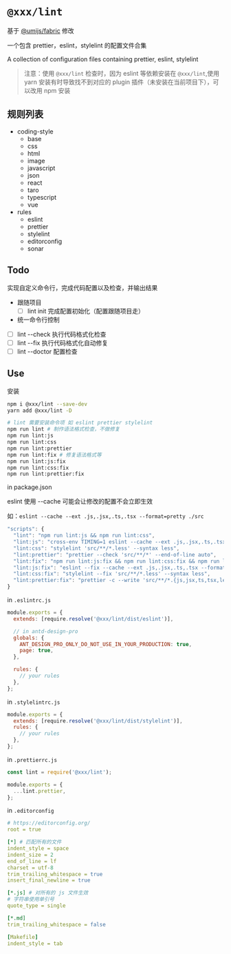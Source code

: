 # `@xxx/lint`

基于 [@umijs/fabric](https://github.com/umijs/fabric) 修改

一个包含 prettier，eslint，stylelint 的配置文件合集

A collection of configuration files containing prettier, eslint, stylelint

> 注意：使用 `@xxx/lint` 检查时，因为 eslint 等依赖安装在 `@xxx/lint`,使用 yarn 安装有时导致找不到对应的 plugin 插件（未安装在当前项目下），可以改用 npm 安装

## 规则列表

- coding-style
  - base
  - css
  - html
  - image
  - javascript
  - json
  - react
  - taro
  - typescript
  - vue
- rules
  - eslint
  - prettier
  - stylelint
  - editorconfig
  - sonar

## Todo

实现自定义命令行，完成代码配置以及检查，并输出结果

- 跟随项目
  - [ ] lint init 完成配置初始化（配置跟随项目走）
- 统一命令行控制
- [ ] lint --check 执行代码格式化检查
- [ ] lint --fix 执行代码格式化自动修复
- [ ] lint --doctor 配置检查

## Use

安装

```bash
npm i @xxx/lint --save-dev
yarn add @xxx/lint -D

# lint 需要安装命令项 如 eslint prettier stylelint
npm run lint # 制作语法格式检查，不做修复
npm run lint:js
npm run lint:css
npm run lint:prettier
npm run lint:fix # 修复语法格式等
npm run lint:js:fix
npm run lint:css:fix
npm run lint:prettier:fix

```

in package.json

eslint 使用 --cache 可能会让修改的配置不会立即生效

如：`eslint --cache --ext .js,.jsx,.ts,.tsx --format=pretty ./src`

```js
"scripts": {
  "lint": "npm run lint:js && npm run lint:css",
  "lint:js": "cross-env TIMING=1 eslint --cache --ext .js,.jsx,.ts,.tsx --format=pretty ./src",
  "lint:css": "stylelint 'src/**/*.less' --syntax less",
  "lint:prettier": "prettier --check 'src/**/*' --end-of-line auto",
  "lint:fix": "npm run lint:js:fix && npm run lint:css:fix && npm run lint:prettier:fix",
  "lint:js:fix": "eslint --fix --cache --ext .js,.jsx,.ts,.tsx --format=pretty ./src",
  "lint:css:fix": "stylelint --fix 'src/**/*.less' --syntax less",
  "lint:prettier:fix": "prettier -c --write 'src/**/*.{js,jsx,ts,tsx,less,md,json}' && git diff && prettier --version",
}
```

in `.eslintrc.js`

```js
module.exports = {
  extends: [require.resolve('@xxx/lint/dist/eslint')],

  // in antd-design-pro
  globals: {
    ANT_DESIGN_PRO_ONLY_DO_NOT_USE_IN_YOUR_PRODUCTION: true,
    page: true,
  },

  rules: {
    // your rules
  },
};
```

in `.stylelintrc.js`

```js
module.exports = {
  extends: [require.resolve('@xxx/lint/dist/stylelint')],
  rules: {
    // your rules
  },
};
```

in `.prettierrc.js`

```js
const lint = require('@xxx/lint');

module.exports = {
  ...lint.prettier,
};
```

in `.editorconfig`

```yaml
# https://editorconfig.org/
root = true

[*] # 匹配所有的文件
indent_style = space
indent_size = 2
end_of_line = lf
charset = utf-8
trim_trailing_whitespace = true
insert_final_newline = true

[*.js] # 对所有的 js 文件生效
# 字符串使用单引号
quote_type = single

[*.md]
trim_trailing_whitespace = false

[Makefile]
indent_style = tab
```
